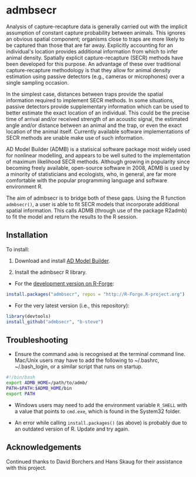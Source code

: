 # admbsecr

Analysis of capture-recapture data is generally carried out with the implicit assumption of constant capture probability between animals. This ignores an obvious spatial component; organisms close to traps are more likely to be captured than those that are far away. Explicitly accounting for an individual's location provides additional information from which to infer animal density. Spatially explicit capture-recapture (SECR) methods have been developed for this purpose. An advantage of these over traditional capture-recapture methodology is that they allow for animal density estimation using passive detectors (e.g., cameras or microphones) over a single sampling occasion.

In the simplest case, distances between traps provide the spatial information required to implement SECR methods. In some situations, passive detectors provide supplementary information which can be used to better estimate the exact location of an individual. This could be the precise time of arrival and/or received strength of an acoustic signal, the estimated angle and/or distance between an animal and the trap, or even the exact location of the animal itself. Currently available software implementations of SECR methods are unable make use of such information.

AD Model Builder (ADMB) is a statisical software package most widely used for nonlinear modelling, and appears to be well suited to the implementation of maximum likelihood SECR methods. Although growing in popularity since becoming freely available, open-source software in 2008, ADMB is used by a minority of statisticians and ecologists, who, in general, are far more comfortable with the popular programming language and software environment R.

The aim of admbsecr is to bridge both of these gaps. Using the R function `admbsecr()`, a user is able to fit SECR models that incorporate additional spatial information. This calls ADMB (through use of the package R2admb) to fit the model and return the results to the R session.

## Installation

To install:

1. Download and install [AD Model Builder](http://admb-project.org/).

2. Install the admbsecr R library.

* For the [development version on R-Forge](https://r-forge.r-project.org/projects/admbsecr/):

```r
install.packages("admbsecr", repos = "http://R-Forge.R-project.org")
```

* For the very latest version (i.e., this repository):

```r
library(devtools)
install_github("admbsecr", "b-steve")
```

## Troubleshooting

* Ensure the command `admb` is recognised at the terminal command line. Mac/Unix users may have to add the following to ~/.bashrc, ~/.bash_login, or a similar script that runs on startup.
```bash
#!/bin/bash
export ADMB_HOME=/path/to/admb/
PATH=$PATH:$ADMB_HOME/bin
export PATH
```

* Windows users may need to add the environment variable `R_SHELL` with a value that points to `cmd.exe`, which is found in the System32 folder.

* An error while calling `install.packages()` (as above) is probably due to an outdated version of R. Update and try again.

## Acknowledgements

Continued thanks to David Borchers and Hans Skaug for their assistance with this project.